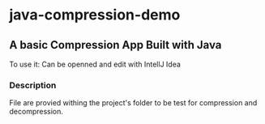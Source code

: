 # java-compression-demo

<h2>A basic Compression App Built with Java</h2>
<p>To use it: Can be openned and edit with IntellJ Idea</p>
<h3>Description</h3>
<p>File are provied withing the project's folder to be test for compression and decompression.</p>

